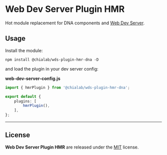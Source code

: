 # Web Dev Server Plugin HMR

Hot module replacement for DNA components and [Web Dev Server](https://modern-web.dev/docs/dev-server/overview/).

## Usage

Install the module:

```
npm install @chialab/wds-plugin-hmr-dna -D
```

and load the plugin in your dev server config:

**web-dev-server-config.js**
```ts
import { hmrPlugin } from '@chialab/wds-plugin-hmr-dna';

export default {
    plugins: [
        hmrPlugin(),
    ],
};
```

---

## License

**Web Dev Server Plugin HMR** are released under the [MIT](https://github.com/chialab/dna-tools/blob/main/LICENSE) license.
